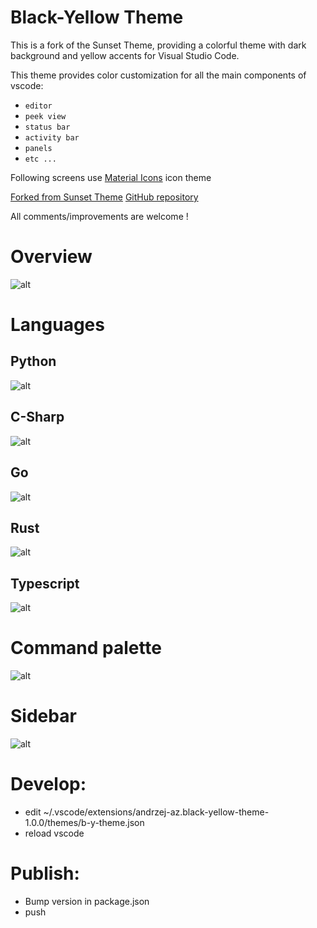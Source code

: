 # Black-Yellow Theme

This is a fork of the Sunset Theme, providing a colorful theme with dark background and yellow accents for Visual Studio Code.

This theme provides color customization for all the main components of vscode:
* `editor`
* `peek view`
* `status bar`
* `activity bar`
* `panels`
* `etc ...`

Following screens use [Material Icons](https://marketplace.visualstudio.com/items?itemName=PKief.material-icon-theme) icon theme

[Forked from Sunset Theme](https://github.com/Swiiip/sunset-theme-vscode.git)
[GitHub repository](https://github.com/azakharchenko-msol/by-theme-vscode)

All comments/improvements are welcome !

# Overview
![alt](https://raw.githubusercontent.com/Swiiip/sunset-theme-vscode/master/images/general.png)

# Languages
## Python
![alt](https://raw.githubusercontent.com/Swiiip/sunset-theme-vscode/master/images/python.png)
## C-Sharp
![alt](https://raw.githubusercontent.com/Swiiip/sunset-theme-vscode/master/images/csharp.png)
## Go
![alt](https://raw.githubusercontent.com/Swiiip/sunset-theme-vscode/master/images/go.png)
## Rust
![alt](https://raw.githubusercontent.com/Swiiip/sunset-theme-vscode/master/images/rust.png)
## Typescript
![alt](https://raw.githubusercontent.com/Swiiip/sunset-theme-vscode/master/images/typescript.png)

# Command palette
![alt](https://raw.githubusercontent.com/Swiiip/sunset-theme-vscode/master/images/ctrlp.png)

# Sidebar
![alt](https://raw.githubusercontent.com/Swiiip/sunset-theme-vscode/master/images/sidebar.png)

# Develop:
 - edit ~/.vscode/extensions/andrzej-az.black-yellow-theme-1.0.0/themes/b-y-theme.json 
 - reload vscode
# Publish:
 - Bump version in package.json
 - push